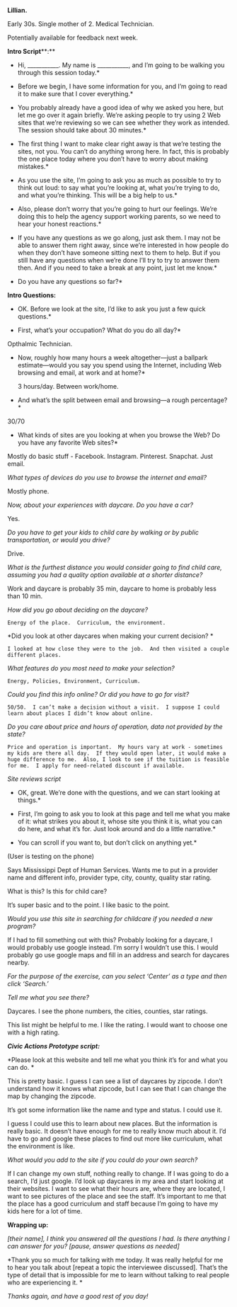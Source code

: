 **Lillian.** 

Early 30s. Single mother of 2.  Medical Technician.

Potentially available for feedback next week.

**Intro Script****:**

* 	Hi, ___________. My name is ___________, and I’m going to be walking you through this session today.*

* 	Before we begin, I have some information for you, and I’m going to read it to make sure that I cover everything.*

* 	You probably already have a good idea of why we asked you here, but let me go over it again briefly. We’re asking people to try using 2 Web sites that we’re reviewing so we can see whether they work as intended. The session should take about 30 minutes.*

* 	The first thing I want to make clear right away is that we’re testing the sites, not you. You can’t do anything wrong here. In fact, this is probably the one place today where you don’t have to worry about making mistakes.*

* 	As you use the site, I’m going to ask you as much as possible to try to think out loud: to say what you’re looking at, what you’re trying to do, and what you’re thinking. This will be a big help to us.*

* 	Also, please don’t worry that you’re going to hurt our feelings. We’re doing this to help the agency support working parents, so we need to hear your honest reactions.*

* 	If you have any questions as we go along, just ask them. I may not be able to answer them right away, since we’re interested in how people do when they don’t have someone sitting next to them to help. But if you still have any questions when we’re done I’ll try to try to answer them then. And if you need to take a break at any point, just let me know.*

*  	Do you have any questions so far?*

**Intro Questions:**

* OK. Before we look at the site, I’d like to ask you just a few quick questions.*

* First, what’s your occupation? What do you do all day?*

Opthalmic Technician.

* Now, roughly how many hours a week altogether—just a ballpark estimate—would you say you spend using the Internet, including Web browsing and email, at work and at home?*

	3 hours/day.  Between work/home.

* And what’s the split between email and browsing—a rough percentage?*

30/70

* What kinds of sites are you looking at when you browse the Web?  Do you have any favorite Web sites?*

Mostly do basic stuff - Facebook.  Instagram.  Pinterest.  Snapchat.  Just email.

*What types of devices do you use to browse the internet and email?*

Mostly phone.	

*Now, about your experiences with daycare.  Do you have a car?*

Yes.

*Do you have to get your kids to child care by walking or by public transportation, or would you drive?*

Drive.

*What is the furthest distance you would consider going to find child care, assuming you had a quality option available at a shorter distance?*

Work and daycare is probably 35 min, daycare to home is probably less than 10 min.  

*How did you go about deciding on the daycare?*

	Energy of the place.  Curriculum, the environment.  

*Did you look at other daycares when making your current decision?  *

	I looked at how close they were to the job.  And then visited a couple different places.

*What features do you most need to make your selection?*

	Energy, Policies, Environment, Curriculum. 

*Could you find this info online? Or did you have to go for visit?*	

	50/50.  I can’t make a decision without a visit.  I suppose I could learn about places I didn’t know about online.

*Do you care about price and hours of operation, data not provided by the state?*

	Price and operation is important.  My hours vary at work - sometimes my kids are there all day.  If they would open later, it would make a huge difference to me.  Also, I look to see if the tuition is feasible for me.  I apply for need-related discount if available.

*Site reviews script*

* 	OK, great. We’re done with the questions, and we can start looking at things.*

* 	First, I’m going to ask you to look at this page and tell me what you make of it: what strikes you about it, whose site you think it is, what you can do here, and what it’s for. Just look around and do a little narrative.*

* 	You can scroll if you want to, but don’t click on anything yet.*

(User is testing on the phone)

Says Mississippi Dept of Human Services.  Wants me to put in a provider name and different info, provider type, city, county, quality star rating.

What is this?  Is this for child care?

It’s super basic and to the point.  I like basic to the point.

*Would you use this site in searching for childcare if you needed a new program?*

If I had to fill something out with this?  Probably looking for a daycare, I would probably use google instead.  I’m sorry I wouldn’t use this.  I would probably go use google maps and fill in an address and search for daycares nearby.

*For the purpose of the exercise, can you select ‘Center’ as a type and then click ‘Search.’*

*Tell me what you see there?*

Daycares. I see the phone numbers, the cities, counties, star ratings.

This list might be helpful to me.  I like the rating.  I would want to choose one with a high rating.  

**_Civic Actions Prototype script:_**

*Please look at this website and tell me what you think it’s for and what you can do.  *

This is pretty basic.  I guess I can see a list of daycares by zipcode.  I don’t understand how it knows what zipcode, but I can see that I can change the map by changing the zipcode.

It’s got some information like the name and type and status.  I could use it.  

I guess I could use this to learn about new places.  But the information is really basic.  It doesn’t have enough for me to really know much about it.  I’d have to go and google these places to find out more like curriculum, what the environment is like.

*What would you add to the site if you could do your own search?*

If I can change my own stuff, nothing really to change.  If I was going to do a search, I’d just google.  I’d look up daycares in my area and start looking at their websites.  I want to see what their hours are, where they are located, I want to see pictures of the place and see the staff.  It’s important to me that the place has a good curriculum and staff because I’m going to have my kids here for a lot of time.

**Wrapping up:**

*[their name], I think you answered all the questions I had. Is there anything I can answer for you? [pause, answer questions as needed]*

*Thank you so much for talking with me today. It was really helpful for me to hear you talk about [repeat a topic the interviewee discussed]. That’s the type of detail that is impossible for me to learn without talking to real people who are experiencing it. *

*Thanks again, and have a good rest of you day!*

